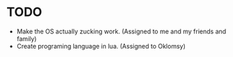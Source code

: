 # TODO
* Make the OS actually zucking work. (Assigned to me and my friends and family)
* Create programing language in lua. (Assigned to Oklomsy)
